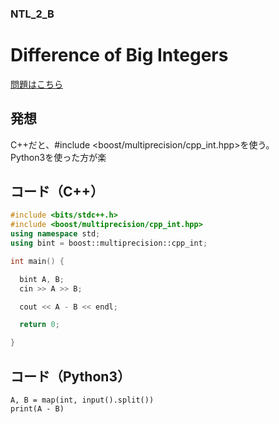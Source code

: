 ### NTL_2_B

# Difference of Big Integers

  [問題はこちら](https://onlinejudge.u-aizu.ac.jp/problems/NTL_2_B)


## 発想

  C++だと、#include <boost/multiprecision/cpp_int.hpp>を使う。<br>
  Python3を使った方が楽<br>


## コード（C++）

```cpp
#include <bits/stdc++.h>
#include <boost/multiprecision/cpp_int.hpp>
using namespace std;
using bint = boost::multiprecision::cpp_int;

int main() {

  bint A, B;
  cin >> A >> B;

  cout << A - B << endl;

  return 0;

}
```

## コード（Python3）
```python3
A, B = map(int, input().split())
print(A - B)
```
